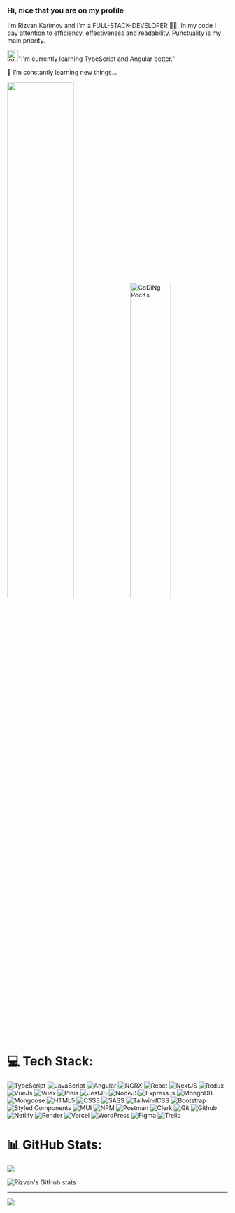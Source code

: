 ### Hi, nice that you are on my profile



I'm Rizvan Karimov and I'm a FULL-STACK-DEVELOPER 👨‍💻. 
In my code I pay attention to efficiency, effectiveness and readability.
Punctuality is my main priority.






<div style={{display:flex}}>
  <div style={{display: 'flex', flexDirection: 'column'}}>
    <p><img alt="GIF" src="https://github.com/SP-XD/SP-XD/blob/main/images/Developer.gif" width="25" />"I'm currently learning TypeScript and Angular better."</p>
    <p> 🥅 I’m constantly learning new things...</p>
  </div>


  
  <div>
    <img src="https://www.lambdatest.com/resources/images/news24.gif" width="55%" />
    <img src="https://github.com/SP-XD/SP-XD/blob/main/images/dev-working_rounded.gif?raw=true" href="https://github.com/sp-xd" alt="CoDiNg RocKs"  width="43%"/>
    
  </div>
  <br>
</div>
<br />


# 💻 Tech Stack:

![TypeScript](https://img.shields.io/badge/typescript-%23007ACC.svg?style=for-the-badge&logo=typescript&logoColor=white) ![JavaScript](https://img.shields.io/badge/javascript-%23323330.svg?style=for-the-badge&logo=javascript&logoColor=%23F7DF1E) ![Angular](https://img.shields.io/badge/angular-%23E53935.svg?style=for-the-badge&logo=angular&logoColor=%%202320232a) ![NGRX](https://img.shields.io/badge/ngRx-%23E53935.svg?style=for-the-badge&logo=ngRx&logoColor=%23000000&color=%238E24AA) ![React](https://img.shields.io/badge/react-%2320232a.svg?style=for-the-badge&logo=react&logoColor=%2361DAFB) ![NextJS](https://img.shields.io/badge/next.js-6DA55F?style=for-the-badge&logo=next.js&logoColor=white) ![Redux](https://img.shields.io/badge/redux-%2320232a.svg?style=for-the-badge&logo=redux&logoColor=%2361DAFB) ![VueJs](https://img.shields.io/badge/Vue.Js-%7D1C32.svg?style=for-the-badge&logo=vuejs&logoColor=white) ![Vuex](https://img.shields.io/badge/Vuex-green.svg?style=for-the-badge&logo=vuex&logoColor=white) ![Pinia](https://img.shields.io/badge/Pinia-yellow?style=for-the-badge&logo=vuejs&logoColor=white)  ![JestJS](https://img.shields.io/badge/Jest.js-hotpink.svg?style=for-the-badge&logo=Jest&logoColor=white) ![NodeJS](https://img.shields.io/badge/node.js-6DA55F?style=for-the-badge&logo=node.js&logoColor=white)![Express.js](https://img.shields.io/badge/express.js-%23404d59.svg?style=for-the-badge&logo=express&logoColor=%2361DAFB) ![MongoDB](https://img.shields.io/badge/MongoDB-%234ea94b.svg?style=for-the-badge&logo=mongodb&logoColor=white) ![Mongoose](https://img.shields.io/badge/Mongoose-%234ea94b.svg?style=for-the-badge&logo=mongoose&logoColor=white) ![HTML5](https://img.shields.io/badge/html5-%23E34F26.svg?style=for-the-badge&logo=html5&logoColor=white) ![CSS3](https://img.shields.io/badge/css3-%231572B6.svg?style=for-the-badge&logo=css3&logoColor=white) ![SASS](https://img.shields.io/badge/SASS-hotpink.svg?style=for-the-badge&logo=SASS&logoColor=white) ![TailwindCSS](https://img.shields.io/badge/tailwindcss-%2338B2AC.svg?style=for-the-badge&logo=tailwind-css&logoColor=white) ![Bootstrap](https://img.shields.io/badge/bootstrap-%23563D7C.svg?style=for-the-badge&logo=bootstrap&logoColor=white) ![Styled Components](https://img.shields.io/badge/styled%20Components-%23007ACC.svg?style=for-the-badge&logo=Styled%20Components&color=grey) ![MUI](https://img.shields.io/badge/MUI-%230081CB.svg?style=for-the-badge&logo=material-ui&logoColor=white) ![NPM](https://img.shields.io/badge/NPM-%23000000.svg?style=for-the-badge&logo=npm&logoColor=white) ![Postman](https://img.shields.io/badge/postman-%23F24E1E.svg?style=for-the-badge&logo=postman&logoColor=white) ![Clerk](https://img.shields.io/badge/Clerk-%234ea94b.svg?style=for-the-badge&logo=clerk&logoColor=white) ![Git](https://img.shields.io/badge/git-%23007ACC.svg?style=for-the-badge&logo=Git&color=white) ![Github](https://img.shields.io/badge/github-%23007ACC.svg?style=for-the-badge&logo=Github&color=blue)![Netlify](https://img.shields.io/badge/Netlify-%23000000.svg?style=for-the-badge&logo=netlify&logoColor=white) ![Render](https://img.shields.io/badge/Render-%7D1C32.svg?style=for-the-badge&logo=render&logoColor=white) ![Vercel](https://img.shields.io/badge/Vercel-%23000000.svg?style=for-the-badge&logo=vercel&logoColor=white) ![WordPress](https://img.shields.io/badge/wordpress-%23007ACC.svg?style=for-the-badge&logo=wordpress&logoColor=white) ![Figma](https://img.shields.io/badge/figma-%23F24E1E.svg?style=for-the-badge&logo=figma&logoColor=white) ![Trello](https://img.shields.io/badge/Trello-%23026AA7.svg?style=for-the-badge&logo=Trello&logoColor=white) 

# 📊 GitHub Stats:

![](https://github-readme-stats.vercel.app/api/top-langs/?username=rizvan555&theme=dark&hide_border=false&include_all_commits=false&count_private=false&layout=compact)

![Rizvan's GitHub stats](https://github-readme-stats.vercel.app/api?username=rizvan555&show_icons=true&theme=transparent)

---

[![](https://visitcount.itsvg.in/api?id=rizvan555&label=Profile%20Views&color=2&icon=0&pretty=false)](https://visitcount.itsvg.in)



